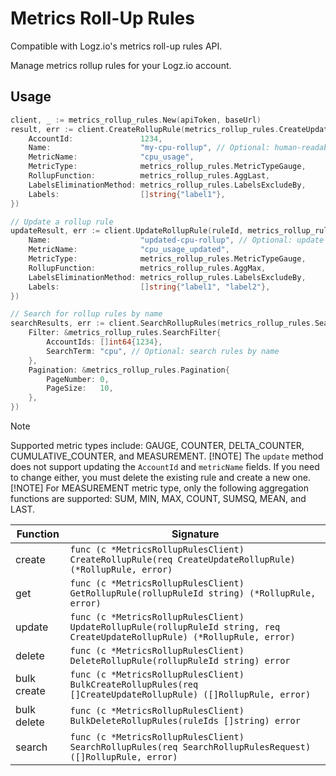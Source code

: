 # Metrics Roll-Up Rules

Compatible with Logz.io's metrics roll-up rules API.

Manage metrics rollup rules for your Logz.io account.

## Usage

```go
client, _ := metrics_rollup_rules.New(apiToken, baseUrl)
result, err := client.CreateRollupRule(metrics_rollup_rules.CreateUpdateRollupRule{
    AccountId:               1234,
    Name:                    "my-cpu-rollup", // Optional: human-readable name
    MetricName:              "cpu_usage",
    MetricType:              metrics_rollup_rules.MetricTypeGauge,
    RollupFunction:          metrics_rollup_rules.AggLast,
    LabelsEliminationMethod: metrics_rollup_rules.LabelsExcludeBy,
    Labels:                  []string{"label1"},
})

// Update a rollup rule
updateResult, err := client.UpdateRollupRule(ruleId, metrics_rollup_rules.CreateUpdateRollupRule{
    Name:                    "updated-cpu-rollup", // Optional: update the name
    MetricName:              "cpu_usage_updated",
    MetricType:              metrics_rollup_rules.MetricTypeGauge,
    RollupFunction:          metrics_rollup_rules.AggMax,
    LabelsEliminationMethod: metrics_rollup_rules.LabelsExcludeBy,
    Labels:                  []string{"label1", "label2"},
})

// Search for rollup rules by name
searchResults, err := client.SearchRollupRules(metrics_rollup_rules.SearchRollupRulesRequest{
    Filter: &metrics_rollup_rules.SearchFilter{
        AccountIds: []int64{1234},
        SearchTerm: "cpu", // Optional: search rules by name
    },
    Pagination: &metrics_rollup_rules.Pagination{
        PageNumber: 0,
        PageSize:   10,
    },
})
```

> [!NOTE]
> Supported metric types include: GAUGE, COUNTER, DELTA_COUNTER, CUMULATIVE_COUNTER, and MEASUREMENT.
> [!NOTE]
> The `update` method does not support updating the `AccountId` and `metricName` fields. If you need to change either, you must delete the existing rule and create a new one.
> [!NOTE]
> For MEASUREMENT metric type, only the following aggregation functions are supported: SUM, MIN, MAX, COUNT, SUMSQ, MEAN, and LAST.

| Function | Signature |
|----|-----|
| create | `func (c *MetricsRollupRulesClient) CreateRollupRule(req CreateUpdateRollupRule) (*RollupRule, error)` |
| get | `func (c *MetricsRollupRulesClient) GetRollupRule(rollupRuleId string) (*RollupRule, error)` |
| update | `func (c *MetricsRollupRulesClient) UpdateRollupRule(rollupRuleId string, req CreateUpdateRollupRule) (*RollupRule, error)` |
| delete | `func (c *MetricsRollupRulesClient) DeleteRollupRule(rollupRuleId string) error` |
| bulk create | `func (c *MetricsRollupRulesClient) BulkCreateRollupRules(req []CreateUpdateRollupRule) ([]RollupRule, error)` |
| bulk delete | `func (c *MetricsRollupRulesClient) BulkDeleteRollupRules(ruleIds []string) error` |
| search | `func (c *MetricsRollupRulesClient) SearchRollupRules(req SearchRollupRulesRequest) ([]RollupRule, error)` |
